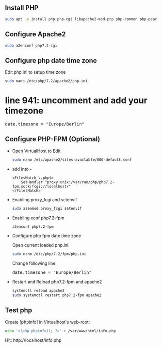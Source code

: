 ## Install PHP

```bash
sudo apt -y install php php-cgi libapache2-mod-php php-common php-pear php-mbstring php-xml php-gd php-opcache php-fpm
```

## Configure Apache2

```bash
sudo a2enconf php7.2-cgi
```


## Configure php date time zone
Edit php.ini to setup time zone

```bash
sudo nano /etc/php/7.2/apache2/php.ini
```
# line 941: uncomment and add your timezone
<pre>
date.timezone = "Europe/Berlin"
</pre>



## Configure PHP-FPM (Optional)
<ul>
<li>Open VirtualHost to Edit

```bash
sudo nano /etc/apache2/sites-available/000-default.conf
```
</li>

<li>add into <VirtualHost> - </VirtualHost>

```text
<FilesMatch \.php$>
	SetHandler "proxy:unix:/var/run/php/php7.2-fpm.sock|fcgi://localhost/"
</FilesMatch>
```
</li>

<li>Enabling proxy_fcgi and setenvif

```bash
sudo a2enmod proxy_fcgi setenvif
```
</li>

<li>Enabling conf php7.2-fpm

```bash
a2enconf php7.2-fpm
```
</li>


<li>Configure php fpm date time zone

Open current loaded php.ini 

```bash
sudo nano /etc/php/7.2/fpm/php.ini 
```

Change following line
<pre>
date.timezone = "Europe/Berlin"
</pre>

</li>


<li> Restart and Reload php7.2-fpm and apache2

```bash
systemctl reload apache2
sudo systemctl restart php7.2-fpm apache2
```
</li>
</ul>


## Test php
Create [phpinfo] in Virtualhost's web-root:

```bash
echo '<?php phpinfo(); ?>' > /var/www/html/info.php
```
Hit: http://localhost/info.php
